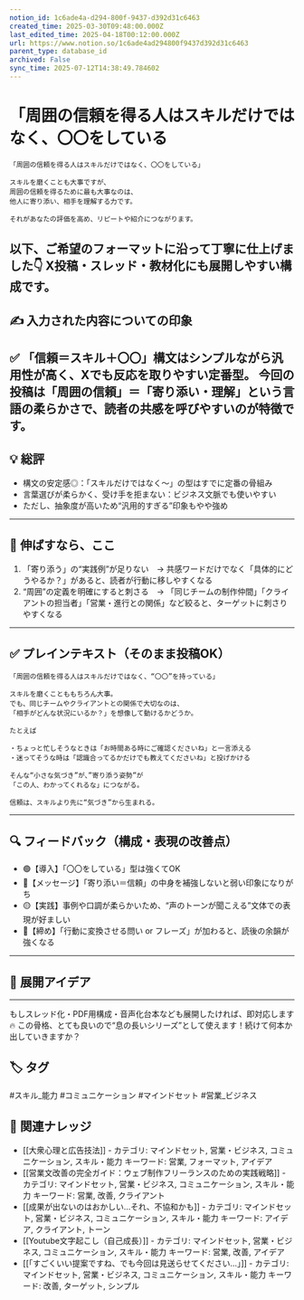 ```yaml
---
notion_id: 1c6ade4a-d294-800f-9437-d392d31c6463
created_time: 2025-03-30T09:48:00.000Z
last_edited_time: 2025-04-18T00:12:00.000Z
url: https://www.notion.so/1c6ade4ad294800f9437d392d31c6463
parent_type: database_id
archived: False
sync_time: 2025-07-12T14:38:49.784602
---
```


# 「周囲の信頼を得る人はスキルだけではなく、〇〇をしている

```plain text
「周囲の信頼を得る人はスキルだけではなく、〇〇をしている」

スキルを磨くことも大事ですが、
周囲の信頼を得るために最も大事なのは、
他人に寄り添い、相手を理解する力です。

それがあなたの評価を高め、リピートや紹介につながります。
```
以下、ご希望のフォーマットに沿って丁寧に仕上げました👇
X投稿・スレッド・教材化にも展開しやすい構成です。
---
## ✍️ 入力された内容についての印象
✅ 「信頼＝スキル＋〇〇」構文はシンプルながら汎用性が高く、Xでも反応を取りやすい定番型。
今回の投稿は「周囲の信頼」＝「寄り添い・理解」という言語の柔らかさで、読者の共感を呼びやすいのが特徴です。
---
## 💡 総評
- 構文の安定感◎：「スキルだけではなく〜」の型はすでに定番の骨組み
- 言葉選びが柔らかく、受け手を拒まない：ビジネス文脈でも使いやすい
- ただし、抽象度が高いため“汎用的すぎる”印象もやや強め
---
## 🚀 伸ばすなら、ここ
1. 「寄り添う」の“実践例”が足りない　→ 共感ワードだけでなく「具体的にどうやるか？」があると、読者が行動に移しやすくなる
1. “周囲”の定義を明確にすると刺さる　→ 「同じチームの制作仲間」「クライアントの担当者」「営業・進行との関係」など絞ると、ターゲットに刺さりやすくなる
---
## ✅ プレインテキスト（そのまま投稿OK）
```plain text
「周囲の信頼を得る人はスキルだけではなく、“〇〇”を持っている」

スキルを磨くことももちろん大事。
でも、同じチームやクライアントとの関係で大切なのは、
「相手がどんな状況にいるか？」を想像して動けるかどうか。

たとえば

・ちょっと忙しそうなときは「お時間ある時にご確認くださいね」と一言添える
・迷ってそうな時は「認識合ってるかだけでも教えてくださいね」と投げかける

そんな“小さな気づき”が、”寄り添う姿勢”が
「この人、わかってくれるな」につながる。

信頼は、スキルより先に“気づき”から生まれる。
```
---
## 🔍 フィードバック（構成・表現の改善点）
- 🟢【導入】「〇〇をしている」型は強くてOK
- 🔵【メッセージ】「寄り添い＝信頼」の中身を補強しないと弱い印象になりがち
- 🟡【実践】事例や口調が柔らかいため、“声のトーンが聞こえる”文体での表現が好ましい
- 🔺【締め】「行動に変換させる問い or フレーズ」が加わると、読後の余韻が強くなる
---
## 💬 展開アイデア
---
もしスレッド化・PDF用構成・音声化台本なども展開したければ、即対応します🔥
この骨格、とても良いので“息の長いシリーズ”として使えます！続けて何本か出していきますか？

## 🏷️ タグ
#スキル_能力 #コミュニケーション #マインドセット #営業_ビジネス

## 🔗 関連ナレッジ
- [[大衆心理と広告技法]] - カテゴリ: マインドセット, 営業・ビジネス, コミュニケーション, スキル・能力 キーワード: 営業, フォーマット, アイデア
- [[営業文改善の完全ガイド：ウェブ制作フリーランスのための実践戦略]] - カテゴリ: マインドセット, 営業・ビジネス, コミュニケーション, スキル・能力 キーワード: 営業, 改善, クライアント
- [[成果が出ないのはおかしい…それ、不協和かも]] - カテゴリ: マインドセット, 営業・ビジネス, コミュニケーション, スキル・能力 キーワード: アイデア, クライアント, トーン
- [[Youtube文字起こし（自己成長）]] - カテゴリ: マインドセット, 営業・ビジネス, コミュニケーション, スキル・能力 キーワード: 営業, 改善, アイデア
- [[「すごくいい提案ですね、でも今回は見送らせてください…」]] - カテゴリ: マインドセット, 営業・ビジネス, コミュニケーション, スキル・能力 キーワード: 改善, ターゲット, シンプル
